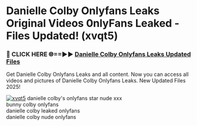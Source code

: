 # Danielle Colby Onlyfans Leaks Original Videos 0nlyFans Leaked - Files Updated! (xvqt5)

<h3>🔴 CLICK HERE 🌐==►► <a href="https://tinyurl.com/2wckxsce" rel="nofollow">Danielle Colby Onlyfans Leaks Updated Files</a></h3>

Get Danielle Colby Onlyfans Leaks and all content. Now you can access all videos and pictures of Danielle Colby Onlyfans Leaks. New Updated Files 2025!

[![xvqt5](https://i.imgur.com/AFduVYN.gif)](https://tinyurl.com/2wckxsce)
danielle colby's onlyfans star nude xxx<br>
bunny colby onlyfans<br>
danielle colby leaked onlyfans<br>
danielle colby nude onlyfans